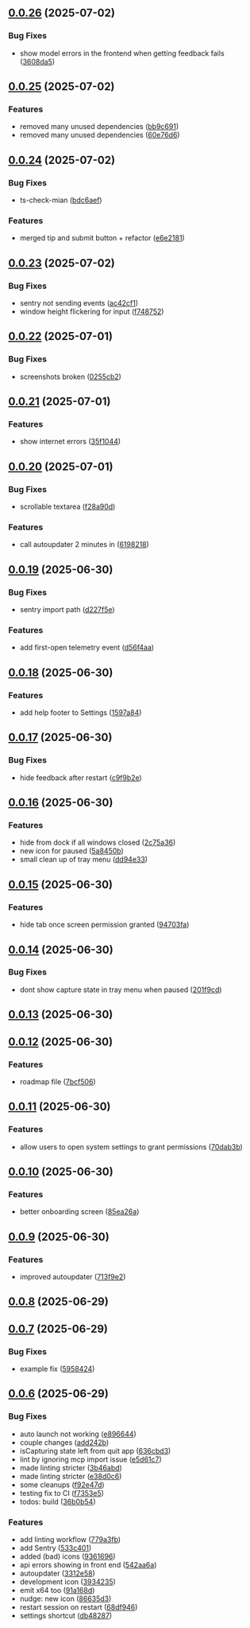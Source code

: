 ## [0.0.26](https://github.com/felipap/nudge/compare/v0.0.25...v0.0.26) (2025-07-02)


### Bug Fixes

* show model errors in the frontend when getting feedback fails ([3608da5](https://github.com/felipap/nudge/commit/3608da5ecb69370ea7f72d70ef189c259e2de431))



## [0.0.25](https://github.com/felipap/nudge/compare/v0.0.24...v0.0.25) (2025-07-02)


### Features

* removed many unused dependencies ([bb9c691](https://github.com/felipap/nudge/commit/bb9c6917abe82f4c2d735338499db31b5b9d9cf9))
* removed many unused dependencies ([60e76d6](https://github.com/felipap/nudge/commit/60e76d6ebae48c42cb9070cac83a8220e9d371a1))



## [0.0.24](https://github.com/felipap/nudge/compare/v0.0.23...v0.0.24) (2025-07-02)


### Bug Fixes

* ts-check-mian ([bdc6aef](https://github.com/felipap/nudge/commit/bdc6aef83058128673115e1e49e23c3ef9020a71))


### Features

* merged tip and submit button + refactor ([e6e2181](https://github.com/felipap/nudge/commit/e6e21818e14b9df4fd9948377fdb3f2a46b3ef10))



## [0.0.23](https://github.com/felipap/nudge/compare/v0.0.22...v0.0.23) (2025-07-02)


### Bug Fixes

* sentry not sending events ([ac42cf1](https://github.com/felipap/nudge/commit/ac42cf108cdd40b2aadab0b68c245a93f04c22e3))
* window height flickering for input ([f748752](https://github.com/felipap/nudge/commit/f748752e5e41dc0058e8b0b3cabc815509b615ae))



## [0.0.22](https://github.com/felipap/nudge/compare/v0.0.21...v0.0.22) (2025-07-01)


### Bug Fixes

* screenshots broken ([0255cb2](https://github.com/felipap/nudge/commit/0255cb2e53f6b8f94015210cba725b62a167ccf5))



## [0.0.21](https://github.com/felipap/nudge/compare/v0.0.20...v0.0.21) (2025-07-01)


### Features

* show internet errors ([35f1044](https://github.com/felipap/nudge/commit/35f10444c76af84e8a2f2a64feae80bd83f8ca0c))



## [0.0.20](https://github.com/felipap/nudge/compare/v0.0.19...v0.0.20) (2025-07-01)


### Bug Fixes

* scrollable textarea ([f28a90d](https://github.com/felipap/nudge/commit/f28a90d06b8d20d38a054ddb35c186c3a901bc61))


### Features

* call autoupdater 2 minutes in ([6198218](https://github.com/felipap/nudge/commit/61982183bc45c3a7e3eb06de4b2dd13aaf26e86e))



## [0.0.19](https://github.com/felipap/nudge/compare/v0.0.18...v0.0.19) (2025-06-30)


### Bug Fixes

* sentry import path ([d227f5e](https://github.com/felipap/nudge/commit/d227f5e8c30e7e9c4efbff8cbfb9d0f0179eeefa))


### Features

* add first-open telemetry event ([d56f4aa](https://github.com/felipap/nudge/commit/d56f4aa356318c205ea7201648578993a234192d))



## [0.0.18](https://github.com/felipap/nudge/compare/v0.0.17...v0.0.18) (2025-06-30)


### Features

* add help footer to Settings ([1597a84](https://github.com/felipap/nudge/commit/1597a8458f1a372d74dca883362c0e8f8beb5b14))



## [0.0.17](https://github.com/felipap/nudge/compare/v0.0.16...v0.0.17) (2025-06-30)


### Bug Fixes

* hide feedback after restart ([c9f9b2e](https://github.com/felipap/nudge/commit/c9f9b2e33d6ff0e985ca4e31a12a09148039c338))



## [0.0.16](https://github.com/felipap/nudge/compare/v0.0.15...v0.0.16) (2025-06-30)


### Features

* hide from dock if all windows closed ([2c75a36](https://github.com/felipap/nudge/commit/2c75a365f1575af89fa58381399bb3026a697991))
* new icon for paused ([5a8450b](https://github.com/felipap/nudge/commit/5a8450bd030f1d846c177be8e4dbcdfec89b7b07))
* small clean up of tray menu ([dd94e33](https://github.com/felipap/nudge/commit/dd94e33381b4565376fdaedfd462b69c6d9fc13f))



## [0.0.15](https://github.com/felipap/nudge/compare/v0.0.14...v0.0.15) (2025-06-30)


### Features

* hide tab once screen permission granted ([94703fa](https://github.com/felipap/nudge/commit/94703fadf3bbaec2e0d03217a8012e7c2892e8d9))



## [0.0.14](https://github.com/felipap/nudge/compare/v0.0.13...v0.0.14) (2025-06-30)


### Bug Fixes

* dont show capture state in tray menu when paused ([201f9cd](https://github.com/felipap/nudge/commit/201f9cdb223e3a516950ab28ae54a3bdf778b95f))



## [0.0.13](https://github.com/felipap/nudge/compare/v0.0.12...v0.0.13) (2025-06-30)



## [0.0.12](https://github.com/felipap/nudge/compare/v0.0.11...v0.0.12) (2025-06-30)


### Features

* roadmap file ([7bcf506](https://github.com/felipap/nudge/commit/7bcf506001f67ca560f660318848e73ae4d6066f))



## [0.0.11](https://github.com/felipap/nudge/compare/v0.0.10...v0.0.11) (2025-06-30)


### Features

* allow users to open system settings to grant permissions ([70dab3b](https://github.com/felipap/nudge/commit/70dab3b95d1aa88580fd1e4f8449d62344066a4a))



## [0.0.10](https://github.com/felipap/nudge/compare/v0.0.9...v0.0.10) (2025-06-30)


### Features

* better onboarding screen ([85ea26a](https://github.com/felipap/nudge/commit/85ea26a06e942289f507f0d91dd61596dd2914b9))



## [0.0.9](https://github.com/felipap/nudge/compare/v0.0.8...v0.0.9) (2025-06-30)


### Features

* improved autoupdater ([713f9e2](https://github.com/felipap/nudge/commit/713f9e29184393d0a3423c3b3cb8d081a3b332a9))



## [0.0.8](https://github.com/felipap/nudge/compare/v0.0.7...v0.0.8) (2025-06-29)



## [0.0.7](https://github.com/felipap/nudge/compare/v0.0.6...v0.0.7) (2025-06-29)


### Bug Fixes

* example fix ([5958424](https://github.com/felipap/nudge/commit/595842481a728bd8585a2f38019d3fc7c8440f4e))



## [0.0.6](https://github.com/felipap/nudge/compare/86635d34d1089eb3b632a1b29e2da9c8fe12b0a6...v0.0.6) (2025-06-29)


### Bug Fixes

* auto launch not working ([e896644](https://github.com/felipap/nudge/commit/e89664443156913f5df9d58e1188d5f8e96defbf))
* couple changes ([add242b](https://github.com/felipap/nudge/commit/add242b08f20710c1907527374a5c6676420e38d))
* isCapturing state left from quit app ([636cbd3](https://github.com/felipap/nudge/commit/636cbd305c8d9c3d2fd52d6d9617d2a6c842511c))
* lint by ignoring mcp import issue ([e5d61c7](https://github.com/felipap/nudge/commit/e5d61c7ab6ff403bc7e6e55520c672da8b6b63ba))
* made linting stricter ([3b46abd](https://github.com/felipap/nudge/commit/3b46abde98145cc57b49932ca59194932bb54a26))
* made linting stricter ([e38d0c6](https://github.com/felipap/nudge/commit/e38d0c653b7f2dff3081813607e189944293d2db))
* some cleanups ([f92e47d](https://github.com/felipap/nudge/commit/f92e47d9dc578e283735434ed468fc344a85d3fb))
* testing fix to CI ([f7353e5](https://github.com/felipap/nudge/commit/f7353e5154fbef77f4ae91e453f9328f1992b100))
* todos: build ([36b0b54](https://github.com/felipap/nudge/commit/36b0b547f19e6dff0b728f60f70a02fdf1c6911b))


### Features

* add linting workflow ([779a3fb](https://github.com/felipap/nudge/commit/779a3fb0e96f4adc4f1d87fb548cfcfd50448f1b))
* add Sentry ([533c401](https://github.com/felipap/nudge/commit/533c4019dbf422c713547b104190f5d92ac66057))
* added (bad) icons ([9361696](https://github.com/felipap/nudge/commit/936169622730123a744d63d132ba8680ffbfc40e))
* api errors showing in front end ([542aa6a](https://github.com/felipap/nudge/commit/542aa6a4a52a924477b3fdc1af8d1437e47f4d2c))
* autoupdater ([3312e58](https://github.com/felipap/nudge/commit/3312e58e8e798d5cd6b452895b0062f521f24e7e))
* development icon ([3934235](https://github.com/felipap/nudge/commit/3934235a951666416fa6bf6e3a0e3fdbe5bed856))
* emit x64 too ([91a168d](https://github.com/felipap/nudge/commit/91a168de62c354a904a017964e7956d707f5d7eb))
* nudge: new icon ([86635d3](https://github.com/felipap/nudge/commit/86635d34d1089eb3b632a1b29e2da9c8fe12b0a6))
* restart session on restart ([68df946](https://github.com/felipap/nudge/commit/68df9462cae4185a23e06342cf8b7753a9373b4a))
* settings shortcut ([db48287](https://github.com/felipap/nudge/commit/db48287cfdeece21494606c7dc741c3ffd5aed74))



